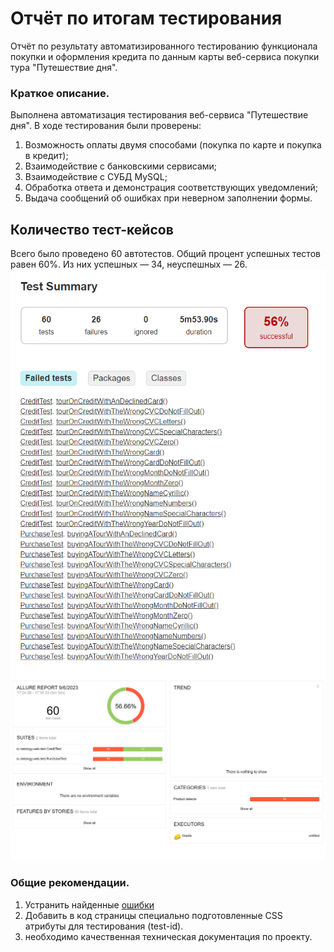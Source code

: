 # Отчёт по итогам тестирования
Отчёт по результату автоматизированного тестированию функционала покупки и оформления кредита по данным карты веб-сервиса покупки тура
"Путешествие дня".

### Краткое описание.
Выполнена автоматизация тестирования веб-сервиса "Путешествие дня". В ходе тестирования были проверены:

1) Возможность оплаты двумя способами (покупка по карте и покупка в кредит);
2) Взаимодействие с банковскими сервисами;
3) Взаимодействие с СУБД MySQL;
4) Обработка ответа и демонстрация соответствующих уведомлений;
5) Выдача сообщений об ошибках при неверном заполнении формы.

## Количество тест-кейсов
Всего было проведено 60 автотестов. Общий процент успешных тестов равен 60%.
Из них успешных — 34, неуспешных — 26.
![Gradle.png](Gradle.png)
![Allure.png](Allure.png)
### Общие рекомендации.
1) Устранить найденные [ошибки](https://github.com/Nik8808/Graduate-work.Tester/issues)
2) Добавить в код страницы специально подготовленные CSS атрибуты для тестирования (test-id).
3) необходимо качественная техническая документация по проекту.
